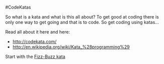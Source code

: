 #CodeKatas

So what is a kata and what is this all about? To get good at coding there is only one way to get going and that is to code. So get coding using katas...

Read all about it here and here:
  * http://codekata.com/
  * http://en.wikipedia.org/wiki/Kata_%28programming%29

  

Start with the [Fizz-Buzz kata](./fizz-buzz-kata.md)
